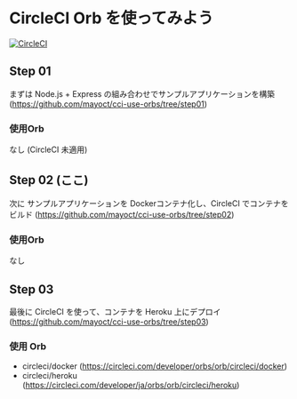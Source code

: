 # CircleCI Orb を使ってみよう
[![CircleCI](https://circleci.com/gh/mayoct/cci-use-orbs/tree/step02.svg?style=svg)](https://circleci.com/gh/mayoct/cci-use-orbs/tree/step02)
## Step 01
まずは Node.js + Express の組み合わせでサンプルアプリケーションを構築
(https://github.com/mayoct/cci-use-orbs/tree/step01)
### 使用Orb
なし (CircleCI 未適用)

## Step 02 (ここ)
次に サンプルアプリケーションを Dockerコンテナ化し、CircleCI でコンテナをビルド
(https://github.com/mayoct/cci-use-orbs/tree/step02)
### 使用Orb
なし

## Step 03
最後に CircleCI を使って、コンテナを Heroku 上にデプロイ
(https://github.com/mayoct/cci-use-orbs/tree/step03)
### 使用 Orb
- circleci/docker (https://circleci.com/developer/orbs/orb/circleci/docker)
- circleci/heroku (https://circleci.com/developer/ja/orbs/orb/circleci/heroku)